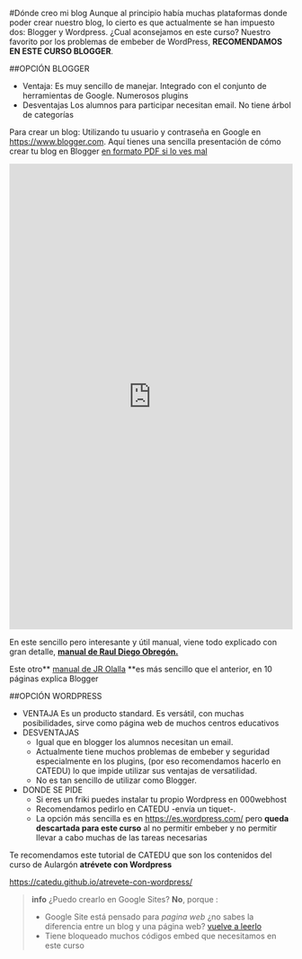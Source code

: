 #Dónde creo mi blog
Aunque al principio había muchas plataformas donde poder crear nuestro blog, lo cierto es que actualmente se han impuesto dos: Blogger y Wordpress.
¿Cual aconsejamos en este curso? Nuestro favorito por los problemas de embeber de WordPress, **RECOMENDAMOS EN ESTE CURSO BLOGGER**.

##OPCIÓN BLOGGER

* Ventaja: Es muy sencillo de manejar. Integrado con el conjunto de herramientas de Google. Numerosos plugins
* Desventajas Los alumnos para participar necesitan email. No tiene árbol de categorías

Para crear un blog: Utilizando tu usuario y contraseña en Google en https://www.blogger.com. Aquí tienes una sencilla presentación de cómo crear tu blog en Blogger [en formato PDF si lo ves mal](http://aularagon.catedu.es/materialesaularagon2013/blogs/videos/CrearBlogger.pdf)

<iframe src="https://docs.google.com/presentation/d/e/2PACX-1vTPvDI0kU7Q8AChFoS1W7n-uuVW6gUj0hMblhdGmygPSUHdv__cf9-fmK-HyxKxdPKo-niGk17I85Gl/embed?start=false&loop=false&delayms=3000" frameborder="0" width="100%" height="829" allowfullscreen="true" mozallowfullscreen="true" webkitallowfullscreen="true"></iframe>

En este sencillo pero interesante y útil manual, viene todo explicado con gran detalle, [**manual de Raul Diego Obregón.**](http://www.rauldiego.es/manual-blogger/)

Este otro** [manual de JR Olalla](http://jr2punto0.blogspot.com.es/2013/11/publicar-en-arablogs.html) **es más sencillo que el anterior, en 10 páginas explica Blogger

##OPCIÓN WORDPRESS

* VENTAJA Es un producto standard. Es versátil, con muchas posibilidades, sirve como página web de muchos centros educativos
* DESVENTAJAS
    *    Igual que en blogger los alumnos necesitan un email.
    * Actualmente tiene muchos problemas de embeber y seguridad especialmente en los plugins, (por eso recomendamos hacerlo en CATEDU) lo que impide utilizar sus ventajas de versatilidad.
    * No es tan sencillo de utilizar como Blogger.
* DONDE SE PIDE
    * Si eres un friki puedes instalar tu propio Wordpress en 000webhost
    * Recomendamos pedirlo en CATEDU -envía un tiquet-.
    * La opción más sencilla es en https://es.wordpress.com/ pero **queda descartada para este curso** al no permitir embeber y no permitir llevar a cabo muchas de las tareas necesarias

Te recomendamos este tutorial de CATEDU que son los contenidos del curso de Aulargón **atrévete con Wordpress**

https://catedu.github.io/atrevete-con-wordpress/



>**info**
>¿Puedo crearlo en Google Sites? **No**, porque :
> * Google Site está pensado para *pagina web* ¿no sabes la diferencia entre un blog y una página web? [vuelve a leerlo](/los-blogs.md)
>* Tiene bloqueado muchos códigos embed que necesitamos en este curso
